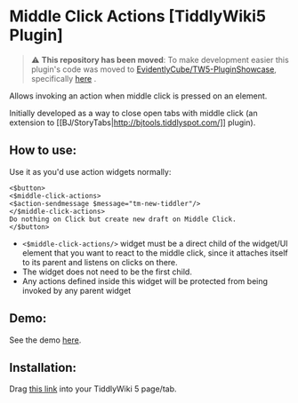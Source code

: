# Middle Click Actions [TiddlyWiki5 Plugin]

> :warning: **This repository has been moved**: To make development easier this plugin's code was moved to [EvidentlyCube/TW5-PluginShowcase](https://github.com/EvidentlyCube/TW5-PluginShowcase/tree/main), specifically [here](https://github.com/EvidentlyCube/TW5-PluginShowcase/tree/main/plugins/EvidentlyCube/TW5-MiddleClickActions) .

Allows invoking an action when middle click is pressed on an element.

Initially developed as a way to close open tabs with middle click
(an extension to [[BJ/StoryTabs|http://bjtools.tiddlyspot.com/]] plugin).

## How to use:

Use it as you'd use action widgets normally:

```
<$button>
<$middle-click-actions>
<$action-sendmessage $message="tm-new-tiddler"/>
</$middle-click-actions>
Do nothing on Click but create new draft on Middle Click.
</$button>
```

* `<$middle-click-actions/>` widget must be a direct child of the widget/UI element that you want to react to the middle click, since it attaches itself to its parent and listens on clicks on there.
* The widget does not need to be the first child.
* Any actions defined inside this widget will be protected from being invoked by any parent widget

## Demo:

See the demo [here](https://evidentlycube.github.io/TW5-PluginShowcase/#Middle%20Click%20Actions).

## Installation:

Drag [this link](https://evidentlycube.github.io/TW5-PluginShowcase/#%24%3A%2Fplugins%2FEvidentlyCube%2FMiddleClickActions) into your TiddlyWiki 5 page/tab.
